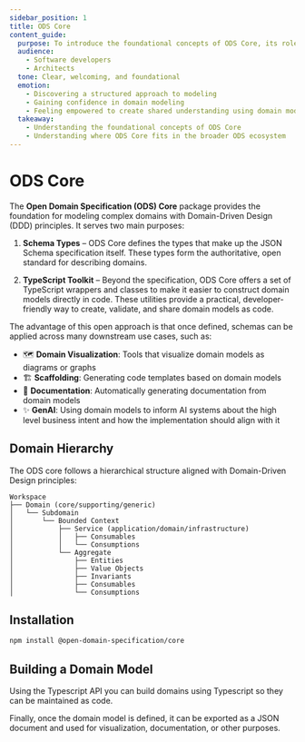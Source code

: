 ```yaml
---
sidebar_position: 1
title: ODS Core
content_guide:
  purpose: To introduce the foundational concepts of ODS Core, its role in Domain-Driven Design (DDD), and how it fits into the broader Open Domain Specification (ODS) ecosystem.
  audience:
    - Software developers
    - Architects
  tone: Clear, welcoming, and foundational
  emotion:
    - Discovering a structured approach to modeling
    - Gaining confidence in domain modeling
    - Feeling empowered to create shared understanding using domain modeling as code
  takeaway:
    - Understanding the foundational concepts of ODS Core
    - Understanding where ODS Core fits in the broader ODS ecosystem
---
```


# ODS Core

The **Open Domain Specification (ODS) Core** package provides the foundation for modeling complex domains with Domain-Driven Design (DDD) principles. It serves two main purposes:

1. **Schema Types** – ODS Core defines the types that make up the JSON Schema specification itself. These types form the authoritative, open standard for describing domains.

2. **TypeScript Toolkit** – Beyond the specification, ODS Core offers a set of TypeScript wrappers and classes to make it easier to construct domain models directly in code. These utilities provide a practical, developer-friendly way to create, validate, and share domain models as code.

The advantage of this open approach is that once defined, schemas can be applied across many downstream use cases, such as:

- 🗺️ **Domain Visualization**: Tools that visualize domain models as diagrams or graphs
- 🏗️ **Scaffolding**: Generating code templates based on domain models
- 📄 **Documentation**: Automatically generating documentation from domain models
- ✨ **GenAI**: Using domain models to inform AI systems about the high level business intent and how the implementation should align with it

## Domain Hierarchy

The ODS core follows a hierarchical structure aligned with Domain-Driven Design principles:

```
Workspace
├── Domain (core/supporting/generic)
│   └── Subdomain
│       └── Bounded Context
│           ├── Service (application/domain/infrastructure)
│           │   ├── Consumables
│           │   └── Consumptions
│           └── Aggregate
│               ├── Entities
│               ├── Value Objects
│               ├── Invariants
│               ├── Consumables
│               └── Consumptions
```

## Installation

```bash
npm install @open-domain-specification/core
```

## Building a Domain Model

Using the Typescript API you can build domains using Typescript so they can be maintained as code.

Finally, once the domain model is defined, it can be exported as a JSON document and used for visualization, documentation, or other purposes.

```ts file=../../tests/model.example.test.ts
```